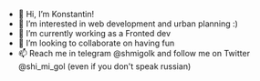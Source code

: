- 👋 Hi, I’m Konstantin!
- 👀 I’m interested in web development and urban planning :)
- 🌱 I’m currently working as a Fronted dev
- 💞️ I’m looking to collaborate on having fun 
- 📫 Reach me in telegram @shmigolk and follow me on Twitter @shi_mi_gol (even if you don't speak russian)


<!---
Shmigolk/Shmigolk is a ✨ special ✨ repository because its `README.md` (this file) appears on your GitHub profile.
You can click the Preview link to take a look at your changes.
--->
